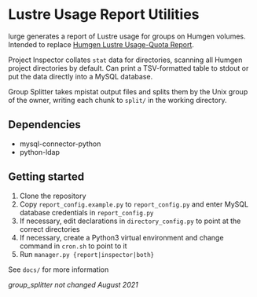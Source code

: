 # Lustre Usage Report Utilities
lurge generates a report of Lustre usage for groups on Humgen volumes. Intended to replace [Humgen Lustre Usage-Quota Report](https://gitlab.internal.sanger.ac.uk/hgi/lustre-usage).

Project Inspector collates `stat` data for directories, scanning all Humgen project directories by default. Can print a TSV-formatted table to stdout or put the data directly into a MySQL database.

Group Splitter takes mpistat output files and splits them by the Unix group of the owner, writing each chunk to `split/` in the working directory.

## Dependencies
* mysql-connector-python
* python-ldap

## Getting started
1. Clone the repository
2. Copy `report_config.example.py` to `report_config.py` and enter MySQL database credentials in `report_config.py`
3. If necessary, edit declarations in `directory_config.py` to point at the correct directories
4. If necessary, create a Python3 virtual environment and change command in `cron.sh` to point to it 
5. Run `manager.py {report|inspector|both}`

See `docs/` for more information

*group_splitter not changed August 2021* 
